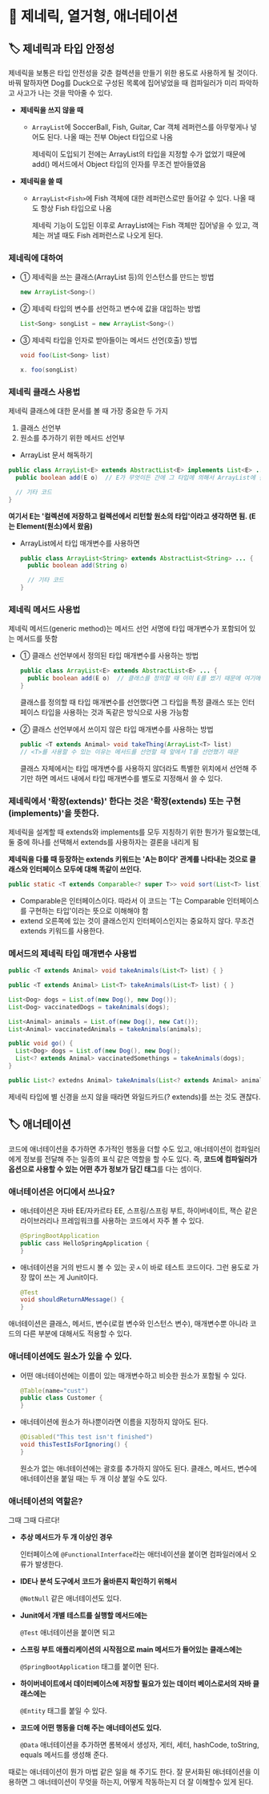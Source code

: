 # 📌 제네릭, 열거형, 애너테이션
## 🏷 제네릭과 타입 안정성
제네릭을 보통은 타입 안전성을 갖춘 컬렉션을 만들기 위한 용도로 사용하게 될 것이다. 바꿔 말하자면 Dog를 Duck으로 구성된 목록에 집어넣었을 때 컴파일러가 미리 파악하고 사고가 나는 것을 막아줄 수 있다.

- **제네릭을 쓰지 않을 때**
  - `ArrayList`에 SoccerBall, Fish, Guitar, Car 객체 레퍼런스를 아무렇게나 넣어도 된다. 나올 때는 전부 Object 타입으로 나옴
    
    제네릭이 도입되기 전에는 ArrayList의 타입을 지정할 수가 없었기 때문에 add() 메서드에서 Object 타입의 인자를 무조건 받아들였음

- **제네릭을 쓸 때**
  - `ArrayList<Fish>`에 Fish 객체에 대한 레퍼런스로만 들어갈 수 있다. 나올 때도 항상 Fish 타입으로 나옴
 
    제네릭 기능이 도입된 이후로 ArrayList<Fish>에는 Fish 객체만 집어넣을 수 있고, 객체는 꺼낼 때도 Fish 레퍼런스로 나오게 된다.

### 제네릭에 대하여
- ① 제네릭을 쓰는 클래스(ArrayList 등)의 인스턴스를 만드는 방법
  ```java
  new ArrayList<Song>()
  ```
  
- ② 제네릭 타입의 변수를 선언하고 변수에 값을 대입하는 방법
  ```java
  List<Song> songList = new ArrayList<Song>()
  ```
  
- ③ 제네릭 타입을 인자로 받아들이는 메서드 선언(호출) 방법
  ```java
  void foo(List<Song> list)

  x. foo(songList)
  ```

### 제네릭 클래스 사용법
제네릭 클래스에 대한 문서를 볼 때 가장 중요한 두 가지
1. 클래스 선언부
2. 원소를 추가하기 위한 메서드 선언부

- ArrayList 문서 해독하기
```java
public class ArrayList<E> extends AbstractList<E> implements List<E> ... {
  public boolean add(E o)  // E가 무엇이든 간에 그 타입에 의해서 ArrayList에 집어넣을 수 있는 객체의 타입이 결정됨

  // 기타 코드
}
```
**여기서 E는 '컬렉션에 저장하고 컬렉션에서 리턴할 원소의 타입'이라고 생각하면 됨. (E는 Element(원소)에서 왔음)**

- ArrayList에서 타입 매개변수를 사용하면
  ```java
  public class ArrayList<String> extends AbstractList<String> ... {
    public boolean add(String o)

    // 기타 코드
  }
  ```

### 제네릭 메서드 사용법
제네릭 메서드(generic method)는 메서드 선언 서명에 타입 매개변수가 포함되어 있는 메서드를 뜻함
- ① 클래스 선언부에서 정의된 타입 매개변수를 사용하는 방법
  ```java
  public class ArrayList<E> extends AbstractList<E> ... {
    public boolean add(E o)  // 클래스를 정의할 때 이미 E를 썼기 때문에 여기에도 E를 쓸 수 있다.
  }
  ```
  클래스를 정의할 때 타입 매개변수를 선언했다면 그 타입을 특정 클래스 또는 인터페이스 타입을 사용하는 것과 독같은 방식으로 사용 가능함

- ② 클래스 선언부에서 쓰이지 않은 타입 매개변수를 사용하는 방법
  ```java
  public <T extends Animal> void takeThing(ArrayList<T> list)
  // <T>를 사용할 수 있는 이유는 메서드를 선언할 때 앞에서 T를 선언했기 때문
  ```
  클래스 자체에서는 타입 매개변수를 사용하지 않더라도 특별한 위치에서 선언해 주기만 하면 메서드 내에서 타입 매개변수를 별도로 지정해서 쓸 수 있다.


### 제네릭에서 '확장(extends)' 한다는 것은 '확장(extends) 또는 구현(implements)'을 뜻한다.
제네릭을 설계할 때 extends와 implements를 모두 지칭하기 위한 뭔가가 필요했는데, 둘 중에 하나를 선택해서 extends를 사용하자는 결론을 내리게 됨

**제네릭을 다룰 때 등장하는 extends 키워드는 'A는 B이다' 관계를 나타내는 것으로 클래스와 인터페이스 모두에 대해 똑같이 쓰인다.**

```java
public static <T extends Comparable<? super T>> void sort(List<T> list)
```
- Comparable은 인터페이스이다. 따라서 이 코드는 'T는 Comparable 인터페이스를 구현하는 타입'이라는 뜻으로 이해해야 함
- extend 오른쪽에 있는 것이 클래스인지 인터페이스인지는 중요하지 않다. 무조건 extends 키워드를 사용한다.

### 메서드의 제네릭 타입 매개변수 사용법
```java
public <T extends Animal> void takeAnimals(List<T> list) { }
```

```java
public <T extends Animal> List<T> takeAnimals(List<T> list) { }
```

```java
List<Dog> dogs = List.of(new Dog(), new Dog());
List<Dog> vaccinatedDogs = takeAnimals(dogs);

List<Animal> animals = List.of(new Dog(), new Cat());
List<Animal> vaccinatedAnimals = takeAnimals(animals);
```

```java
public void go() {
  List<Dog> dogs = List.of(new Dog(), new Dog();
  List<? extends Animal> vaccinatedSomethings = takeAnimals(dogs);
}

public List<? extedns Animal> takeAnimals(List<? extends Animal> animals) { }
```
제네릭 타입에 별 신경을 쓰지 않을 때라면 와일드카드(? extends)를 쓰는 것도 괜찮다.


## 🏷 애너테이션
코드에 애너테이션을 추가하면 추가적인 행동을 더할 수도 있고, 애너테이션이 컴파일러에게 정보를 전달해 주는 일종의 표식 같은 역할을 할 수도 있다. 즉, **코드에 컴파일러가 옵션으로 사용할 수 있는 어떤 추가 정보가 담긴 태그**를 다는 셈이다.

### 애너테이션은 어디에서 쓰나요?
- 애너테이션은 자바 EE/자카르타 EE, 스프링/스프링 부트, 하이버네이트, 잭슨 같은 라이브러리나 프레임워크를 사용하는 코드에서 자주 볼 수 있다.
  ```java
  @SpringBootApplication
  public cass HelloSpringApplication {
  }
  ```
- 애너테이션을 거의 반드시 볼 수 있는 곳ㅅ이 바로 테스트 코드이다. 그런 용도로 가장 많이 쓰는 게 Junit이다.
  ```java
  @Test
  void shouldReturnAMessage() {
  }
  ```
애너테이션은 클래스, 메서드, 변수(로컬 변수와 인스턴스 변수), 매개변수뿐 아니라 코드의 다른 부분에 대해서도 적용할 수 있다.

### 애너테이션에도 원소가 있을 수 있다.
- 어떤 애너테이션에는 이름이 있는 매개변수하고 비슷한 원소가 포함될 수 있다.
  ```java
  @Table(name="cust")
  public class Customer {
  }
  ```
- 애너테이션에 원소가 하나뿐이라면 이름을 지정하지 않아도 된다.
  ```java
  @Disabled("This test isn't finished")
  void thisTestIsForIgnoring() {
  }
  ```
  원소가 없는 애너테이션에는 괄호를 추가하지 않아도 된다. 클래스, 메서드, 변수에 애너테이션을 붙일 때는 두 개 이상 붙일 수도 있다.

### 애너테이션의 역할은?
그때 그때 다르다!
- **추상 메서드가 두 개 이상인 경우**
  
  인터페이스에 `@FunctionalInterface`라는 애터네이션을 붙이면 컴파일러에서 오류가 발생한다.

- **IDE나 분석 도구에서 코드가 올바른지 확인하기 위해서**
  
  `@NotNull` 같은 애너테이션도 있다.

- **Junit에서 개별 테스트를 실행할 메서드에는**
  
  `@Test` 애너테이션을 붙이면 되고

- **스프링 부트 애플리케이션의 시작점으로 main 메서드가 들어있는 클래스에는**
  
  `@SpringBootApplication` 태그를 붙이면 된다.

- **하이버네이트에서 데이터베이스에 저장할 필요가 있는 데이터 베이스로서의 자바 클래스에는**
  
  `@Entity` 태그를 붙일 수 있다.

- **코드에 어떤 행동을 더해 주는 애너테이션도 있다.**
  
  `@Data` 애너테이션을 추가하면 롬복에서 생성자, 게터, 세터, hashCode, toString, equals 메서드를 생성해 준다.

때로는 애너테이션이 뭔가 마법 같은 일을 해 주기도 한다. 잘 문서화된 애너테이션을 이용하면 그 애너테이션이 무엇을 하는지, 어떻게 작동하는지 더 잘 이해할수 있게 된다.
  
